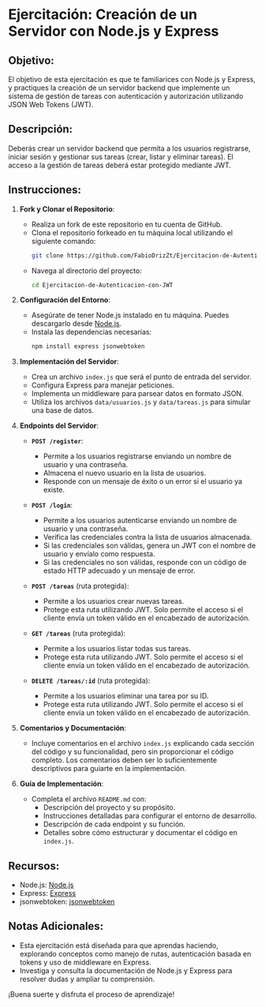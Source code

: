 # Ejercitación: Creación de un Servidor con Node.js y Express

## Objetivo:

El objetivo de esta ejercitación es que te familiarices con Node.js y Express, y practiques la creación de un servidor backend que implemente un sistema de gestión de tareas con autenticación y autorización utilizando JSON Web Tokens (JWT).

## Descripción:

Deberás crear un servidor backend que permita a los usuarios registrarse, iniciar sesión y gestionar sus tareas (crear, listar y eliminar tareas). El acceso a la gestión de tareas deberá estar protegido mediante JWT.

## Instrucciones:

1. **Fork y Clonar el Repositorio**:

   - Realiza un fork de este repositorio en tu cuenta de GitHub.
   - Clona el repositorio forkeado en tu máquina local utilizando el siguiente comando:
     ```bash
     git clone https://github.com/FabioDrizZt/Ejercitacion-de-Autenticacion-con-JWT.git
     ```
   - Navega al directorio del proyecto:
     ```bash
     cd Ejercitacion-de-Autenticacion-con-JWT
     ```

2. **Configuración del Entorno**:

   - Asegúrate de tener Node.js instalado en tu máquina. Puedes descargarlo desde [Node.js](https://nodejs.org/).
   - Instala las dependencias necesarias:
     ```bash
     npm install express jsonwebtoken
     ```

3. **Implementación del Servidor**:

   - Crea un archivo `index.js` que será el punto de entrada del servidor.
   - Configura Express para manejar peticiones.
   - Implementa un middleware para parsear datos en formato JSON.
   - Utiliza los archivos `data/usuarios.js` y `data/tareas.js` para simular una base de datos.

4. **Endpoints del Servidor**:

   - **`POST /register`**:

     - Permite a los usuarios registrarse enviando un nombre de usuario y una contraseña.
     - Almacena el nuevo usuario en la lista de usuarios.
     - Responde con un mensaje de éxito o un error si el usuario ya existe.

   - **`POST /login`**:

     - Permite a los usuarios autenticarse enviando un nombre de usuario y una contraseña.
     - Verifica las credenciales contra la lista de usuarios almacenada.
     - Si las credenciales son válidas, genera un JWT con el nombre de usuario y envíalo como respuesta.
     - Si las credenciales no son válidas, responde con un código de estado HTTP adecuado y un mensaje de error.

   - **`POST /tareas`** (ruta protegida):

     - Permite a los usuarios crear nuevas tareas.
     - Protege esta ruta utilizando JWT. Solo permite el acceso si el cliente envía un token válido en el encabezado de autorización.

   - **`GET /tareas`** (ruta protegida):

     - Permite a los usuarios listar todas sus tareas.
     - Protege esta ruta utilizando JWT. Solo permite el acceso si el cliente envía un token válido en el encabezado de autorización.

   - **`DELETE /tareas/:id`** (ruta protegida):
     - Permite a los usuarios eliminar una tarea por su ID.
     - Protege esta ruta utilizando JWT. Solo permite el acceso si el cliente envía un token válido en el encabezado de autorización.

5. **Comentarios y Documentación**:

   - Incluye comentarios en el archivo `index.js` explicando cada sección del código y su funcionalidad, pero sin proporcionar el código completo. Los comentarios deben ser lo suficientemente descriptivos para guiarte en la implementación.

6. **Guía de Implementación**:
   - Completa el archivo `README.md` con:
     - Descripción del proyecto y su propósito.
     - Instrucciones detalladas para configurar el entorno de desarrollo.
     - Descripción de cada endpoint y su función.
     - Detalles sobre cómo estructurar y documentar el código en `index.js`.

## Recursos:

- Node.js: [Node.js](https://nodejs.org/)
- Express: [Express](https://expressjs.com/)
- jsonwebtoken: [jsonwebtoken](https://github.com/auth0/node-jsonwebtoken)

## Notas Adicionales:

- Esta ejercitación está diseñada para que aprendas haciendo, explorando conceptos como manejo de rutas, autenticación basada en tokens y uso de middleware en Express.
- Investiga y consulta la documentación de Node.js y Express para resolver dudas y ampliar tu comprensión.

¡Buena suerte y disfruta el proceso de aprendizaje!
